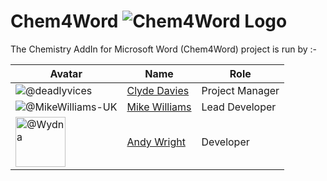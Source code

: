 # Chem4Word <img src="https://raw.githubusercontent.com/Chem4Word/Organsation/master/Images/C4W-Banner-329x57.png" alt="Chem4Word Logo"/>

The Chemistry AddIn for Microsoft Word (Chem4Word) project is run by :-

|Avatar|Name|Role|
| --- | --- | --- |
|<img src="https://avatars2.githubusercontent.com/u/10074162?v=4&s=80" alt="@deadlyvices">|[Clyde Davies](https://github.com/deadlyvices "Clyde's profile")|Project Manager|
|<img src="https://avatars2.githubusercontent.com/u/13162784?v=4&s=80" alt="@MikeWilliams-UK">|[Mike Williams](https://github.com/MikeWilliams-UK "Mike's profile")|Lead Developer|
|<img src="https://avatars2.githubusercontent.com/u/3438413?v=4&s=80" alt="@Wydna" width=80 height=80>|[Andy Wright](https://github.com/Wydna "Andy's profile")|Developer|
